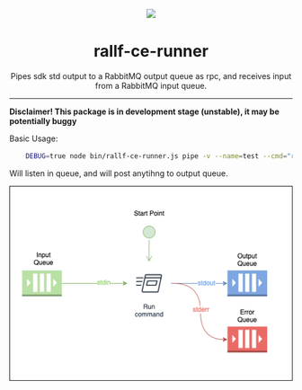 
<!-- Docs links -->
<p align="center">
  <a href="http://rallf.com">
    <img src="https://avatars2.githubusercontent.com/u/24513128?s=200&v=4" height="100">
  </a>
</p>
<h1 align="center">rallf-ce-runner</h1>

<div align="center">
  <p>Pipes sdk std output to a RabbitMQ output queue as rpc, and receives input from a RabbitMQ input queue.</p>
</div>

****

**Disclaimer! This package is in development stage (unstable), it may be potentially buggy**


Basic Usage:
```sh
    DEBUG=true node bin/rallf-ce-runner.js pipe -v --name=test --cmd="rallf-js run -t ./test-task/basic-example"
```

Will listen in queue, and will post anytihng to output queue.

![](./rallf-ce-runner.png)
